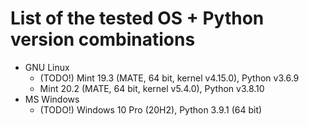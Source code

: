 # List of the tested OS + Python version combinations

* GNU Linux
  * (TODO!) Mint 19.3 (MATE, 64 bit, kernel v4.15.0), Python v3.6.9
  * Mint 20.2 (MATE, 64 bit, kernel v5.4.0), Python v3.8.10
* MS Windows
  * (TODO!) Windows 10 Pro (20H2), Python 3.9.1 (64 bit)
